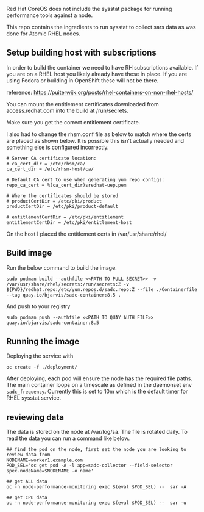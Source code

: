 Red Hat CoreOS does not include the sysstat package for running performance tools against a node.

This repo contains the ingredients to run sysstat to collect sars data as was done for Atomic RHEL nodes.

## Setup building host with subscriptions
In order to build the container we need to have RH subscriptions available.  If you are on a RHEL host you likely
already have these in place.  If you are using Fedora or building in OpenShift these will not be there.

reference: https://puiterwijk.org/posts/rhel-containers-on-non-rhel-hosts/

You can mount the entitlement certificates downloaded from access.redhat.com into the build at /run/secrets.

Make sure you get the correct entitlement certificate.  

I also had to change the rhsm.conf file as below to match where the certs are placed as shown below.  It is possible 
this isn't actually needed and something else is configured incorrectly.
  ```
  # Server CA certificate location:
  # ca_cert_dir = /etc/rhsm/ca/
  ca_cert_dir = /etc/rhsm-host/ca/

  # Default CA cert to use when generating yum repo configs:
  repo_ca_cert = %(ca_cert_dir)sredhat-uep.pem

  # Where the certificates should be stored
  # productCertDir = /etc/pki/product
  productCertDir = /etc/pki/product-default

  # entitlementCertDir = /etc/pki/entitlement
  entitlementCertDir = /etc/pki/entitlement-host
  ```

On the host I placed the entitlement certs in  /var/usr/share/rhel/

## Build image
Run the below command to build the image.
  ```
  sudo podman build --authfile <<PATH TO PULL SECRET>> -v /var/usr/share/rhel/secrets:/run/secrets:Z -v ${PWD}/redhat.repo:/etc/yum.repos.d/sadc.repo:Z --file ./Containerfile  --tag quay.io/bjarvis/sadc-container:8.5 .
  ```

And push to your registry
```
sudo podman push --authfile <<PATH TO QUAY AUTH FILE>>  quay.io/bjarvis/sadc-container:8.5
```

## Running the image
Deploying the service with 
  ```
  oc create -f ./deployment/
  ```

After deploying, each pod will ensure the node has the required file paths.  The main container loops on a timescale as defined in
the daemonset env `sadc_frequency`.  Currently this is set to 10m which is the default timer for RHEL sysstat service.

## reviewing data
The data is stored on the node at /var/log/sa.  The file is rotated daily.  To read the data you can run a command like below.
```
## find the pod on the node, first set the node you are looking to review data from
NODENAME=worker1.example.com
POD_SEL='oc get pod -A -l app=sadc-collector --field-selector spec.nodeName=$NODENAME -o name'

## get ALL data
oc -n node-performance-monitoring exec $(eval $POD_SEL) --  sar -A

## get CPU data
oc -n node-performance-monitoring exec $(eval $POD_SEL) --  sar -u
```

